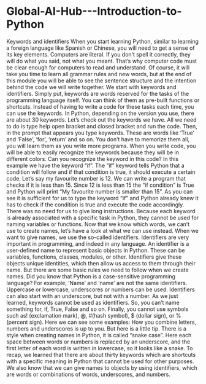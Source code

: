 # Global-AI-Hub---Introduction-to-Python

Keywords and identifiers
When you start learning Python, similar to learning a foreign language like Spanish or Chinese, you will need to get a sense of its key elements. Computers are literal. If you don’t spell it correctly, they will do what you said, not what you meant. That’s why computer code must be clear enough for computers to read and understand. Of course, it will take you time to learn all grammar rules and new words, but at the end of this module you will be able to see the sentence structure and the intention behind the code we will write together.
We start with keywords and identifiers. Simply put, keywords are words reserved for the tasks of the programming language itself. You can think of them as pre-built functions or shortcuts. Instead of having to write a code for these tasks each time, you can use the keywords.
In Python, depending on the version you use, there are about 30 keywords. Let’s check out the keywords we have. All we need to do is type help open bracket and closed bracket and run the code. Then, in the prompt that appears you type keywords.
These are words like ‘True’ and ‘False’, ‘for’, ‘return’ and so on. You don’t have to memorize them all, you will learn them as you write more programs.
When you write code, you will be able to easily recognize the keywords because they will be in different colors.
Can you recognize the keyword in this code? In this example we have the keyword “if”. The “if” keyword tells Python that a condition will follow and if that condition is true, it should execute a certain code. Let’s say my favourite number is 12. We can write a program that checks if it is less than 15. Since 12 is less than 15 the “if condition” is True and Python will print “My favourite number is smaller than 15”. As you can see it is sufficient for us to type the keyword “if” and Python already knew it has to check if the condition is true and execute the code accordingly. There was no need for us to give long instructions.
Because each keyword is already associated with a specific task in Python, they cannot be used for naming variables or functions.
Now that we know which words, we can’t use to create names, let’s have a look at what we can use instead.
When we want to give names, we use the so-called identifiers. Identifiers are very important in programming, and indeed in any language.
An identifier is a user-defined name to represent basic objects in Python. These can be variables, functions, classes, modules, or other. Identifiers give these objects unique identities, which then allow us access to them through their name.
But there are some basic rules we need to follow when we create names. Did you know that Python is a case-sensitive programming language? For example, ‘Name’ and ‘name’ are not the same identifiers. Uppercase or lowercase, underscores or numbers can be used.
Identifiers can also start with an underscore, but not with a number. As we just learned, keywords cannot be used as identifiers. So, you can’t name something for, if, True, False and so on.
Finally, you cannot use symbols such as! (exclamation mark), @, #(hash symbol), $ (dollar sign), or %(percent sign).
Here we can see some examples:
How you combine letters, numbers and underscores is up to you. But here is a little tip. There is a style when creating names in Python, 
it is called “snake case”. Here each space between words or numbers is replaced by an underscore, and the first letter of each word is written in lowercase, 
so it looks like a snake. To recap, we learned that there are about thirty keywords which are shortcuts with a specific meaning in Python that cannot be
used for other purposes. We also know that we can give names to objects by using identifiers, which are words or combinations of words, underscores, and numbers.
